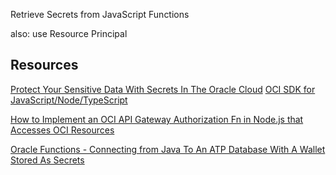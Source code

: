 Retrieve Secrets from JavaScript Functions

also: use Resource Principal


## Resources

[Protect Your Sensitive Data With Secrets In The Oracle Cloud](https://blogs.oracle.com/developers/protect-your-sensitive-data-with-secrets-in-the-oracle-cloud)
[OCI SDK for JavaScript/Node/TypeScript](https://blogs.oracle.com/developers/oci-sdk-for-typescript-is-now-available-heres-how-to-use-it)

[How to Implement an OCI API Gateway Authorization Fn in Node.js that Accesses OCI Resources](https://www.ateam-oracle.com/how-to-implement-an-oci-api-gateway-authorization-fn-in-nodejs-that-accesses-oci-resources)

[Oracle Functions - Connecting from Java To An ATP Database With A Wallet Stored As Secrets](https://blogs.oracle.com/developers/oracle-functions-connecting-to-an-atp-database-with-a-wallet-stored-as-secrets)